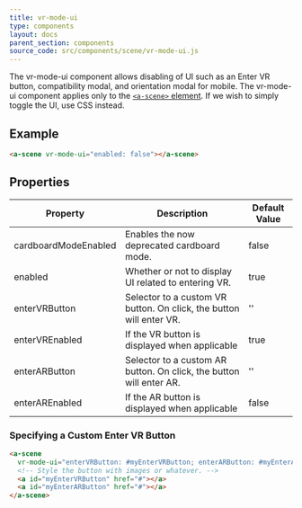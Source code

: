 ```yaml
---
title: vr-mode-ui
type: components
layout: docs
parent_section: components
source_code: src/components/scene/vr-mode-ui.js
---
```


The vr-mode-ui component allows disabling of UI such as an Enter VR button, compatibility
modal, and orientation modal for mobile. The vr-mode-ui component applies only
to the [`<a-scene>` element][scene]. If we wish to simply toggle the UI, use CSS instead.

## Example

```html
<a-scene vr-mode-ui="enabled: false"></a-scene>
```

## Properties

| Property      | Description                                                         | Default Value |
|-----------------------|---------------------------------------------------------------------|---------------|
| cardboardModeEnabled  | Enables the now deprecated cardboard mode.                          | false         |
| enabled               | Whether or not to display UI related to entering VR.                | true          |
| enterVRButton         | Selector to a custom VR button. On click, the button will enter VR. | ''            |
| enterVREnabled        | If the VR button is displayed when applicable                       | true          |
| enterARButton         | Selector to a custom AR button. On click, the button will enter AR. | ''            |
| enterAREnabled        | If the AR button is displayed when applicable                       | false         |

### Specifying a Custom Enter VR Button

```html
<a-scene
  vr-mode-ui="enterVRButton: #myEnterVRButton; enterARButton: #myEnterARButton">
  <!-- Style the button with images or whatever. -->
  <a id="myEnterVRButton" href="#"></a>
  <a id="myEnterARButton" href="#"></a>
</a-scene>
```

[scene]: ../core/scene.md
